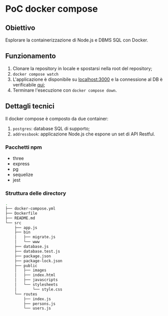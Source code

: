 # PoC docker compose

## Obiettivo

Esplorare la containerizzazione di Node.js e DBMS SQL con Docker.

## Funzionamento

1. Clonare la repository in locale e spostarsi nella root del repository;
1. `docker compose watch`
1. L'applicazione è disponibile su [localhost:3000](http://localhost:3000) e la connessione al DB è verificabile [qui](http://localhost:3000/persons/all);
1. Terminare l'esecuzione con `docker compose down`.

## Dettagli tecnici

Il docker compose è composto da due container:

1. `postgres`: database SQL di supporto;
1. `addressbook`: applicazione Node.js che espone un set di API Restful.

### Pacchetti npm

- three
- express
- pg
- sequelize
- jest

### Struttura delle directory

```bash
.
├── docker-compose.yml
├── Dockerfile
├── README.md
└── src
    ├── app.js
    ├── bin
    │   ├── migrate.js
    │   └── www
    ├── database.js
    ├── database.test.js
    ├── package.json
    ├── package-lock.json
    ├── public
    │   ├── images
    │   ├── index.html
    │   ├── javascripts
    │   └── stylesheets
    │       └── style.css
    └── routes
        ├── index.js
        ├── persons.js
        └── users.js
```